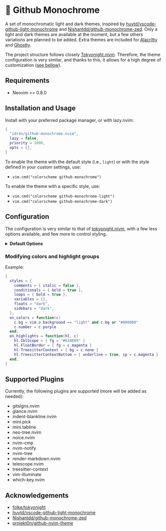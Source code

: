 # 🎨 Github Monochrome

A set of monochromatic light and dark themes, inspired by [huytd/vscode-github-light-monochrome](https://github.com/huytd/vscode-github-light-monochrome) and [Nishantdd/github-monochrome-zed](https://github.com/Nishantdd/github-monochrome-zed). Only a light and dark themes are available at the moment, but a few others variations are planned to be added. Extra themes are included for [Alacritty](https://github.com/alacritty/alacritty) and [Ghostty](https://ghostty.org/).

The project structure follows closely [Tokyonight.nivm](https://github.com/folke/tokyonight.nvim). Therefore, the theme configuration is very similar, and thanks to this, it allows for a high degree of customization ([see bellow](#configuration)).

## Requirements

- Neovim >= 0.8.0

## Installation and Usage

Install with your preferred package manager, or with lazy.nvim:

```lua
{
  "idr4n/github-monochrome.nvim",
  lazy = false,
  priority = 1000,
  opts = {},
}
```

To enable the theme with the default style (i.e., `light`) or with the style defined in your custom settings, use:

- `vim.cmd("colorscheme github-monochrome")`

To enable the theme with a specific style, use:

- `vim.cmd("colorscheme github-monochrome-light")`
- `vim.cmd("colorscheme github-monochrome-dark")`

## Configuration

The configuration is very similar to that of [tokyonight.nivm](https://github.com/folke/tokyonight.nvim), with a few less options available, and few more to control styling.

<details>
<summary><b>Default Options</b></summary>

```lua
{
  style = "light", -- "light", "dark"
  transparent = false,
  terminal_colors = true, -- Configure the colors used when opening a `:terminal`

  styles = {
    comments = { italic = true },
    keywords = { bold = true },
    functions = { bold = true },
    statements = { bold = true }, -- e.g., try/except statements, but also if, for, etc.
    conditionals = { bold = false }, -- e.g., if statements
    loops = { bold = false }, -- e.g., for, while statements
    variables = {},
    floats = "normal",
    sidebars = "normal",
  },

  --- You can override specific color groups to use other groups or a hex color
  ---@param colors ColorScheme
  on_colors = function(colors) end,

  --- You can override specific highlights to use other groups or a hex color
  ---@param highlights gm.Highlights
  ---@param colors ColorScheme
  on_highlights = function(highlights, colors) end,

  ---@type table<string, boolean|{enabled:boolean}>
  plugins = {
    -- set to false to manually enable plugins
    -- or set to true and then manually disable plugins
    all = true,
    -- add any plugins that you want to enable/disable from those supported
    -- telescope = false,
  },
}
```
</details>

### Modifying colors and highlight groups

Example:

```lua
{
  styles = {
    comments = { italic = false },
    conditionals = { bold = true },
    loops = { bold = true },
    variables = {},
    floats = "dark",
    sidebars = "dark",
  },
  on_colors = function(c)
    c.bg = vim.o.background == "light" and c.bg or "#000000"
    c.number = c.purple
  end,
  on_highlights = function(hl, c)
    hl.IblScope = { fg = "#634E89" }
    hl.FloatBorder = { fg = c.magenta }
    hl.TreesitterContext = { bg = c.none }
    hl.TreesitterContextBottom = { underline = true, sp = c.magenta }
  end,
}
```

## Supported Plugins

Currently, the following plugins are supported (more will be added as needed):

- gitsigns.nvim
- glance.nvim
- indent-blankline.nvim
- mini.pick
- mini.tabline
- neo-tree.nvim
- noice.nvim
- nvim-cmp
- nvim-notify
- nvim-tree
- render-markdown.nvim
- telescope.nvim
- treesitter-context
- vim-illuminate
- which-key.nvim

## Acknowledgements

- [folke/tokyonight](https://github.com/folke/tokyonight.nvim)
- [huytd/vscode-github-light-monochrome](https://github.com/huytd/vscode-github-light-monochrome)
- [Nishantdd/github-monochrome-zed](https://github.com/Nishantdd/github-monochrome-zed)
- [projekt0n/github-nvim-theme](https://github.com/projekt0n/github-nvim-theme)
